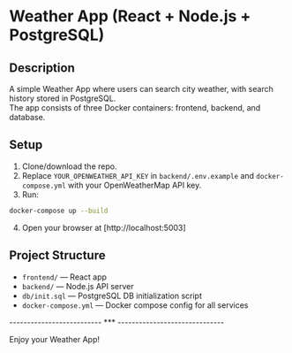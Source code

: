 # Weather App (React + Node.js + PostgreSQL)

## Description

A simple Weather App where users can search city weather, with search history stored in PostgreSQL.  
The app consists of three Docker containers: frontend, backend, and database.

## Setup

1. Clone/download the repo.  
2. Replace `YOUR_OPENWEATHER_API_KEY` in `backend/.env.example` and `docker-compose.yml` with your OpenWeatherMap API key.  
3. Run:  
```bash
docker-compose up --build
```
4. Open your browser at [http://localhost:5003]  

## Project Structure

- `frontend/` — React app  
- `backend/` — Node.js API server  
- `db/init.sql` — PostgreSQL DB initialization script  
- `docker-compose.yml` — Docker compose config for all services

--------------------------  ***  ------------------------------

Enjoy your Weather App!